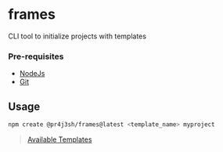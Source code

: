 # frames

CLI tool to initialize projects with templates

### Pre-requisites

- [NodeJs](https://nodejs.org/en)
- [Git](https://git-scm.com/)

## Usage

```bash
npm create @pr4j3sh/frames@latest <template_name> myproject
```

> [Available Templates](https://pr4j3sh.vercel.app/projects/frames)
